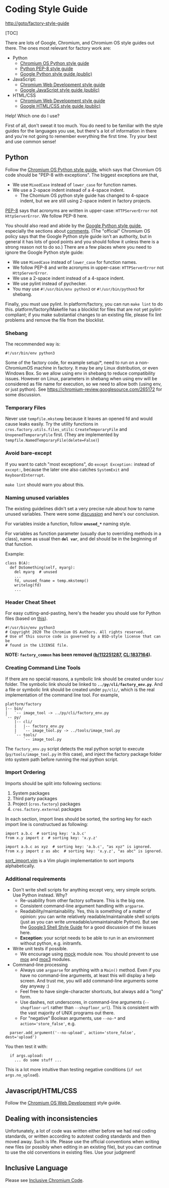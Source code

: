 # Coding Style Guide

<http://goto/factory-style-guide>

<!--* freshness: { owner: 'stimim' reviewed: '2020-03-23' } *-->

[TOC]

There are lots of Google, Chromium, and Chromium OS style guides out there. The
ones most relevant for factory work are:

*   Python
    *   [Chromium OS Python style
        guide](https://chromium.googlesource.com/chromiumos/docs/+/HEAD/styleguide/python.md)
    *   [Python PEP-8 style guide](http://www.python.org/dev/peps/pep-0008/)
    *   [Google Python style guide
        (public)](https://google.github.io/styleguide/pyguide.html)
*   JavaScript:
    *   [Chromium Web Development style
        guide](https://chromium.googlesource.com/chromium/src/+/HEAD/styleguide/web/web.md)
    *   [Google JavaScript style guide
        (public)](https://google.github.io/styleguide/javascriptguide.xml)
*   HTML/CSS
    *   [Chromium Web Development style
        guide](https://chromium.googlesource.com/chromium/src/+/HEAD/styleguide/web/web.md)
    *   [Google HTML/CSS style guide
        (public)](https://google.github.io/styleguide/htmlcssguide.xml)

Help! Which one do I use?

First of all, don't sweat it too much. You do need to be familiar with the style
guides for the languages you use, but there's a lot of information in there and
you're not going to remember everything the first time. Try your best and use
common sense!

## Python

Follow the [Chromium OS Python style
guide](https://chromium.googlesource.com/chromiumos/docs/+/HEAD/styleguide/python.md),
which says that Chromium OS code should be "PEP-8 with exceptions". The biggest
exceptions are that,

*   We use `MixedCase` instead of `lower_case` for function names.
*   We use a 2-space indent instead of a 4-space indent.
    - The Chomium OS python style guide has changed to 4-space indent, but we
      are still using 2-space indent in factory projects.

[PEP-8](http://www.python.org/dev/peps/pep-0008/#descriptive-naming-styles) says
that acronyms are written in upper-case: `HTTPServerError` not
`HttpServerError`. We follow PEP-8 here.

You should also read and abide by the [Google Python style
guide](https://google.github.io/styleguide/pyguide.html), especially the
sections about
[comments](https://google.github.io/styleguide/pyguide.html?showone=Comments#Comments).
(The "official" Chromium OS policy says that the Google Python style guide isn't
an authority, but in general it has lots of good points and you should follow it
unless there is a strong reason not to do so.) There are a few places where you
need to ignore the Google Python style guide:

*   We use `MixedCase` instead of `lower_case` for function names.
*   We follow PEP-8 and write acronyms in upper-case: `HTTPServerError` not
    `HttpServerError`.
*   We use a 2-space indent instead of a 4-space indent.
*   We use pylint instead of pychecker.
*   You may use `#!/usr/bin/env python3` or `#!/usr/bin/python3` for shebang.

Finally, you must use pylint. In platform/factory, you can run `make lint` to do
this. platform/factory/Makefile has a blocklist for files that are not yet
pylint-compliant; if you make substantial changes to an existing file, please
fix lint problems and remove the file from the blocklist.

### **Shebang**

The recommended way is:

`#!/usr/bin/env python3`

Some of the factory code, for example setup/\*, need to run on a non-ChromiumOS
machine in factory. It may be any Linux distribution, or even Windows Box. So we
allow using env in shebang to reduce compatibility issues. However on Linux,
parameters in shebang when using env will be considered as file name for
execution, so we need to allow both (using env, or just python). See
<https://chromium-review.googlesource.com/265172> for some discussion.

### Temporary Files

Never use `tempfile.mkstemp` because it leaves an opened fd and would cause
leaks easily. Try the utility functions in `cros.factory.utils.files_utils`:
`CreateTemporaryFile` and `UnopenedTemporaryFile` first. (They are implemented
by `tempfile.NamedTemporaryFile(delete=False)`)

### Avoid bare-except

If you want to catch "most exceptions", do `except Exception:` instead of
`except:`, because the later one also catches `SystemExit` and
`KeyboardInterrupt`.

`make lint` should warn you about this.

### Naming unused variables

The existing guidelines didn't set a very precise rule about how to name unused
variables. There were some
[discussion](https://chromium-review.googlesource.com/#/c/409197/) and here's
our conclusion.

For variables inside a function, follow **`unused_*`** naming style.

For variables as function parameter (usually due to overriding methods in a
class), name as usual then **`del var`**, and del should be in the beginning of
that function.

Example:

```
class B(A):
  def DoSomething(self, myarg):
    del myarg  # unused
    ...
    fd, unused_fname = temp.mkstemp()
    writelog(fd)
    ...
```

### Header Cheat Sheet

For easy cutting-and-pasting, here's the header you should use for Python files
(based on
[this](https://chromium.googlesource.com/chromium/src/+/HEAD/styleguide/c++/c++.md#file-headers)).

```
#!/usr/bin/env python3
# Copyright 2020 The Chromium OS Authors. All rights reserved.
# Use of this source code is governed by a BSD-style license that can be
# found in the LICENSE file.
```

**NOTE: `factory_common` has been removed ([b/112251287](http://b/112251287),
[CL:1837164](https://chromium-review.googlesource.com/c/chromiumos/platform/factory/+/1837164)).**

### Creating Command Line Tools

If there are no special reasons, a symbolic link should be created under `bin/`
folder. The symbolic link should be linked to **`../py/cli/factory_env.py`**.
And a file or symbolic link should be created under `py/cli/`, which is the real
implementation of the command line tool.  For example,

```
platform/factory
|-- bin/
|   `-- image_tool -> ../py/cli/factory_env.py
`-- py/
    |-- cli/
    |   |-- factory_env.py
    |   `-- image_tool.py -> ../tools/image_tool.py
    `-- tools/
        `-- image_tool.py
```

The `factory_env.py` script detects the real python script to execute
(`py/tools/image_tool.py` in this case), and inject the factory package folder
into system path before running the real python script.

### Import Ordering
Imports should be split into following sections:
1. System packages
2. Third party packages
3. Project (`cros.factory`) packages
4. `cros.factory.external` packages

In each section, import lines should be sorted, the sorting key for each import
line is constructued as following:

```
import a.b.c  # sorting key: 'a.b.c'
from x.y import z  # sorting key: 'x.y.z'

import a.b.c as xyz  # sorting key: 'a.b.c', "as xyz" is ignored.
from x.y import z as abc  # sorting key: 'x.y.z', "as abc" is ignored.
```

[sort_import.vim](devtools/vim/ftplugin/python/sort_import.vim) is a Vim plugin
implementation to sort imports alphabetically.

### Additional requirements

*   Don't write shell scripts for anything except very, very simple scripts. Use
    Python instead. Why?
    *   Re-usability from other factory software. This is the big one.
    *   Consistent command-line argument handling with `argparse`.
    *   Readability/maintainability. Yes, this is something of a matter of
        opinion: you can write relatively readable/maintainable shell scripts
        (just as you can write *un*readable/*un*maintainable Python). But see
        the
        [Google3 Shell Style Guide](https://www.corp.google.com/eng/doc/shell.xml?showone=When_to_use_Shell#When_to_use_Shell)
        for a good discussion of the issues here.
    *   **Exception**: your script needs to be able to run in an environment
        without python, e.g. initramfs.
*   Write unit tests if possible.
    *   We encourage using [mock](https://pypi.python.org/pypi/mock) module now.
        You should prevent to use
        [mox](https://code.google.com/p/pymox/wiki/MoxDocumentation) and
        [mox3](https://pypi.org/project/mox3/) modules.
*   Command-line processing
    *   Always use `argparse` for anything with a `Main()` method. Even if you
        have no command-line arguments, at least this will display a help
        screen. And trust me, you will add command-line arguments some day
        anyway :)
    *   Feel free to have single-character shortcuts, but always add a "long"
        form.
    *   Use dashes, not underscores, in command-line arguments
        (`--shopfloor-url` rather than `--shopfloor_url`). This is consistent
        with the vast majority of UNIX programs out there.
    *   For "negative" Boolean arguments, use `--no-*` and
        `action='store_false'`, e.g.

```
  parser.add_argument('--no-upload', action='store_false', dest='upload')
```

You then test it with:

```
  if args.upload:
    ... do some stuff ...
```

This is a lot more intuitive than testing negative conditions (`if not
args.no_upload`).

## Javascript/HTML/CSS

Follow the [Chromium OS Web
Development](https://chromium.googlesource.com/chromium/src/+/HEAD/styleguide/web/web.md)
style guide.

## Dealing with inconsistencies

Unfortunately, a lot of code was written either before we had real coding
standards, or written according to autotest coding standards and then moved
away. Such is life. Please use the official conventions when writing new files
(or possibly when editing in an existing file), but you can continue to use the
old conventions in existing files. Use your judgment!

## Inclusive Language
Please see [Inclusive Chromium Code](https://chromium.googlesource.com/chromium/src/+/HEAD/styleguide/inclusive_code.md).

